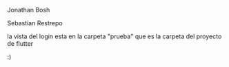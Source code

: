 

Jonathan Bosh

Sebastian Restrepo

la vista del login esta en la carpeta "prueba" que es la carpeta del proyecto de flutter


:)
